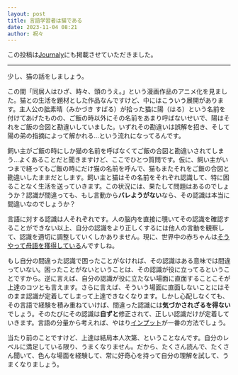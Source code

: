 ```yaml
---
layout: post
title: 言語学習者は猫である
date: 2023-11-04 08:21
author: 祝々
---
```


この投稿は[Journaly][Journalyの投稿]にも掲載させていただきました。

---

少し、猫の話をしましょう。

この間「同居人はひざ、時々、頭のうえ。」という漫画作品のアニメ化を見ました。猫との生活を題材とした作品なんですけど、中にはこういう展開があります。主人公の朏素晴（みかづき すばる）が拾った猫に陽（はる）という名前を付けてあげたものの、ご飯の時以外にその名前をあまり呼ばないせいで、陽はそれをご飯の合図と勘違いしていました。いずれその勘違いは誤解を招き、そして陽の弟の指摘によって解かれる…という流れになってるんです。

飼い主がご飯の時にしか猫の名前を呼ばなくてご飯の合図と勘違いされてしまう…よくあることだと聞きますけど、ここでひとつ質問です。仮に、飼い主がいつまで経ってもご飯の時にだけ猫の名前を呼んで、猫もまたそれをご飯の合図と勘違いしたままだとします。飼い主と猫はその名前をそれぞれ認識して、特に困ることなく生活を送っていきます。この状況には、果たして問題はあるのでしょうか？認識が間違っても、もし言動から**バレようがない**なら、その認識は本当に間違いなのでしょうか？

言語に対する認識は人それぞれです。人の脳内を直接に覗いてその認識を確認することができない以上、自分の認識をより正しくするには他人の言動を観察して、認識を適切に調整していくしかありません。現に、世界中の赤ちゃんは[そうやって母語を獲得している][言語は]んですしね。

もし自分の間違った認識で困ったことがなければ、その認識はある意味では間違っていない。困ったことがないということは、その認識が役に立ってるということですから。逆に言えば、自分の認識が役に立たない場面に直面することこそが上達のコツとも言えます。さらに言えば、そういう場面に直面しないことにはそのまま認識が定着してしまって上達できなくなります。しかし心配しなくても、その言語で経験を積み重ねていけば、間違った認識には**気づかされざるを得ない**でしょう。そのたびにその認識は**自ずと**修正されて、正しい認識だけが定着していきます。言語の分量から考えれば、やはり[インプット][インプット仮説]が一番の方法でしょう。

当たり前のことですけど、上達は結局本人次第、ということなんです。自分のレベルに満足している限り、うまくなりません。だから、たくさん読んで、たくさん聞いて、色んな場面を経験して、常に好奇心を持って自分の理解を試して、うまくなりましょう。

[Journalyの投稿]: https://journaly.com/post/33994
[言語は]: /2023/10/09/言語は-習うより慣れよ.html
[インプット仮説]: https://ja.wikipedia.org/wiki/%E3%82%A4%E3%83%B3%E3%83%97%E3%83%83%E3%83%88%E4%BB%AE%E8%AA%AC
